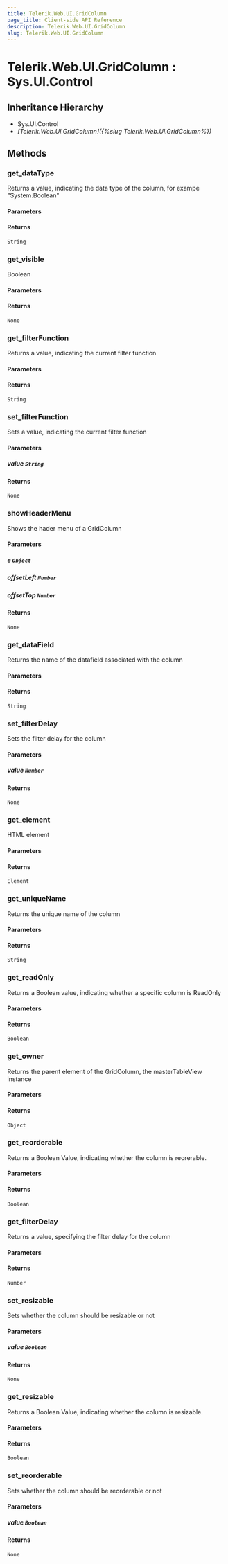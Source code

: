 ```yaml
---
title: Telerik.Web.UI.GridColumn
page_title: Client-side API Reference
description: Telerik.Web.UI.GridColumn
slug: Telerik.Web.UI.GridColumn
---
```


# Telerik.Web.UI.GridColumn : Sys.UI.Control 

## Inheritance Hierarchy

* Sys.UI.Control
* *[Telerik.Web.UI.GridColumn]({%slug Telerik.Web.UI.GridColumn%})*

## Methods

### get_dataType

Returns a value, indicating the data type of the column, for exampe "System.Boolean"

#### Parameters

#### Returns

`String` 

### get_visible

Boolean

#### Parameters

#### Returns

`None` 

### get_filterFunction

Returns a value, indicating the current filter function

#### Parameters

#### Returns

`String` 

### set_filterFunction

Sets a value, indicating the current filter function

#### Parameters

##### value `String`

#### Returns

`None` 

### showHeaderMenu

Shows the hader menu of a GridColumn

#### Parameters

##### e `Object`

##### offsetLeft `Number`

##### offsetTop `Number`

#### Returns

`None` 

### get_dataField

Returns the name of the datafield associated with the column

#### Parameters

#### Returns

`String` 

### set_filterDelay

Sets the filter delay for the column

#### Parameters

##### value `Number`

#### Returns

`None` 

### get_element

HTML element

#### Parameters

#### Returns

`Element` 

### get_uniqueName

Returns the unique name of the column

#### Parameters

#### Returns

`String` 

### get_readOnly

Returns a Boolean value, indicating whether a specific column is ReadOnly

#### Parameters

#### Returns

`Boolean` 

### get_owner

Returns the parent element of the GridColumn, the masterTableView instance

#### Parameters

#### Returns

`Object` 

### get_reorderable

Returns a Boolean Value, indicating whether the column is reorerable.

#### Parameters

#### Returns

`Boolean` 

### get_filterDelay

Returns a value, specifying the filter delay for the column

#### Parameters

#### Returns

`Number` 

### set_resizable

Sets whether the column should be resizable or not

#### Parameters

##### value `Boolean`

#### Returns

`None` 

### get_resizable

Returns a Boolean Value, indicating whether the column is resizable.

#### Parameters

#### Returns

`Boolean` 

### set_reorderable

Sets whether the column should be reorderable or not

#### Parameters

##### value `Boolean`

#### Returns

`None` 

